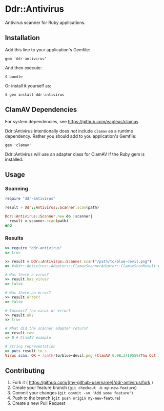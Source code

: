 # Ddr::Antivirus

Antivirus scanner for Ruby applications.

## Installation

Add this line to your application's Gemfile:

    gem 'ddr-antivirus'

And then execute:

    $ bundle

Or install it yourself as:

    $ gem install ddr-antivirus

## ClamAV Dependencies

For system dependencies, see https://github.com/eagleas/clamav.

Ddr::Antivirus intentionally does *not* include `clamav` as a runtime dependency.  Rather you should add to you application's Gemfile:

    gem 'clamav'

Ddr::Antivirus will use an adapter class for ClamAV if the Ruby gem is installed.

## Usage

### Scanning ###

```ruby
require "ddr-antivirus"

result = Ddr::Antivirus::Scanner.scan(path)

Ddr::Antivirus::Scanner.new do |scanner|
  result = scanner.scan(path)
end
```

### Results

```ruby
>> require "ddr-antivirus"
=> true

>> result = Ddr::Antivirus::Scanner.scan("/path/to/blue-devil.png")
=> #<Ddr::Antivirus::Adapters::ClamavScannerAdapter::ClamavScanResult:0x007f98fb169cc0 ...

# Was there a virus?
>> result.has_virus?
=> false

# Was there an error?
>> result.error?
=> false 

# Success? (no virus or error)
>> result.ok?
=> true

# What did the scanner adapter return?
>> result.raw
=> 0 # ClamAV example

# String representation
>> puts result.to_s
Virus scan: OK - /path/to/blue-devil.png (ClamAV 0.98.3/19559/Thu Oct 30 06:39:46 2014)
```

## Contributing

1. Fork it ( https://github.com/[my-github-username]/ddr-antivirus/fork )
2. Create your feature branch (`git checkout -b my-new-feature`)
3. Commit your changes (`git commit -am 'Add some feature'`)
4. Push to the branch (`git push origin my-new-feature`)
5. Create a new Pull Request

